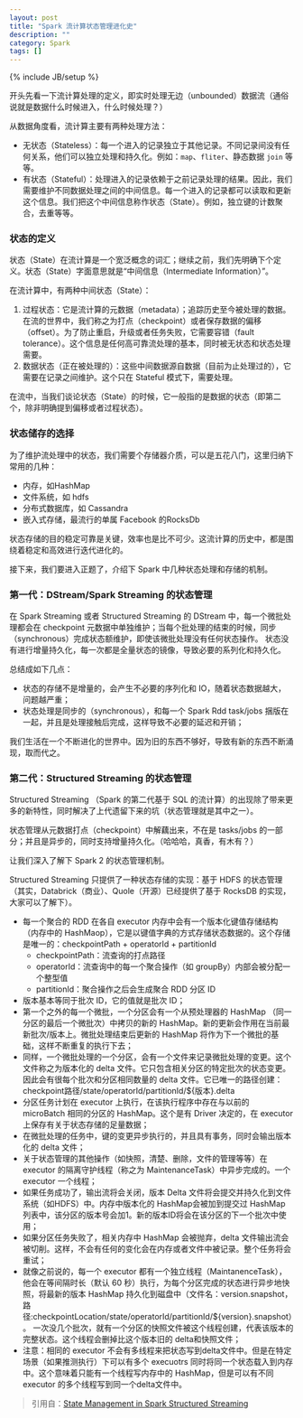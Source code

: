 ```yaml
---
layout: post
title: "Spark 流计算状态管理进化史"
description: ""
category: Spark
tags: []
---
```

{% include JB/setup %}

开头先看一下流计算处理的定义，即实时处理无边（unbounded）数据流（通俗说就是数据什么时候进入，什么时候处理？）

从数据角度看，流计算主要有两种处理方法：

- 无状态（Stateless）：每一个进入的记录独立于其他记录。不同记录间没有任何关系，他们可以独立处理和持久化。例如：`map`、`fliter`、静态数据 `join` 等等。
- 有状态（Stateful）：处理进入的记录依赖于之前记录处理的结果。因此，我们需要维护不同数据处理之间的中间信息。每一个进入的记录都可以读取和更新这个信息。我们把这个中间信息称作状态（State）。例如，独立键的计数聚合，去重等等。

### 状态的定义

状态（State）在流计算是一个宽泛概念的词汇；继续之前，我们先明确下个定义。状态（State）字面意思就是“中间信息（Intermediate Information）”。

在流计算中，有两种中间状态（State）：

1. 过程状态：它是流计算的元数据（metadata）；追踪历史至今被处理的数据。在流的世界中，我们称之为打点（checkpoint）或者保存数据的偏移（offset）。为了防止重启，升级或者任务失败，它需要容错（fault tolerance）。这个信息是任何高可靠流处理的基本，同时被无状态和状态处理需要。
2. 数据状态（正在被处理的）：这些中间数据源自数据（目前为止处理过的），它需要在记录之间维护。这个只在 Stateful 模式下，需要处理。

在流中，当我们谈论状态（State）的时候，它一般指的是数据的状态（即第二个，除非明确提到偏移或者过程状态）。

### 状态储存的选择

为了维护流处理中的状态，我们需要个存储器介质，可以是五花八门，这里归纳下常用的几种：
- 内存，如HashMap 
- 文件系统，如 hdfs
- 分布式数据库，如 Cassandra
- 嵌入式存储，最流行的单属 Facebook 的RocksDb

状态存储的目的稳定可靠是关键，效率也是比不可少。这流计算的历史中，都是围绕着稳定和高效进行迭代进化的。

接下来，我们要进入正题了，介绍下 Spark 中几种状态处理和存储的机制。

### 第一代：DStream/Spark Streaming 的状态管理

在 Spark Streaming 或者 Structured Streaming 的 DStream 中，每一个微批处理都会在 checkpoint 元数据中单独维护；当每个批处理的结束的时候，同步（synchronous）完成状态额维护，即使该微批处理没有任何状态操作。
状态没有进行增量持久化，每一次都是全量状态的镜像，导致必要的系列化和持久化。

总结成如下几点：

- 状态的存储不是增量的，会产生不必要的序列化和 IO，随着状态数据越大，问题越严重；
- 状态处理是同步的（synchronous），和每一个 Spark Rdd task/jobs 捆版在一起，并且是处理接触后完成，这样导致不必要的延迟和开销；

我们生活在一个不断进化的世界中。因为旧的东西不够好，导致有新的东西不断涌现，取而代之。

### 第二代：Structured Streaming 的状态管理

Structured Streaming （Spark 的第二代基于 SQL 的流计算）的出现除了带来更多的新特性，同时解决了上代遗留下来的坑（状态管理就是其中之一）。

状态管理从元数据打点（checkpoint）中解藕出来，不在是 tasks/jobs 的一部分；并且是异步的，同时支持增量持久化。（哈哈哈，真香，有木有？）

让我们深入了解下  Spark 2 的状态管理机制。

Structured Streaming 只提供了一种状态存储的实现：基于 HDFS 的状态管理（其实，Databrick（商业）、Quole（开源）已经提供了基于 RocksDB 的实现，大家可以了解下）。

- 每一个聚合的 RDD 在各自 executor 内存中会有一个版本化键值存储结构（内存中的 HashMaop），它是以键值字典的方式存储状态数据的。这个存储是唯一的：checkpointPath + operatorId + partitionId
    - checkpointPath：流查询的打点路径
    - operatorId：流查询中的每一个聚合操作（如 groupBy）内部会被分配一个整型值
    - partitionId：聚合操作之后会生成聚合 RDD 分区 ID
- 版本基本等同于批次 ID，它的值就是批次 ID；
- 第一个之外的每一个微批，一个分区会有一个从预处理器的 HashMap （同一分区的最后一个微批次）中拷贝的新的 HashMap。新的更新会作用在当前最新批次/版本上。微批处理结束后更新的 HashMap 将作为下一个微批的基础，这样不断重复的执行下去；
- 同样，一个微批处理的一个分区，会有一个文件来记录微批处理的变更。这个文件称之为版本化的 delta 文件。它只包含相关分区的特定批次的状态变更。因此会有很每个批次和分区相同数量的 delta 文件。它已唯一的路径创建：checkpoint路径/state/operatorId/partitionId/${版本}.delta
- 分区任务计划在 executor 上执行，在该执行程序中存在与以前的 microBatch 相同的分区的 HashMap。这个是有 Driver 决定的，在 executor 上保存有关于状态存储的足量数据；
- 在微批处理的任务中，键的变更异步执行的，并且具有事务，同时会输出版本化的 delta 文件；
- 关于状态管理的其他操作（如快照，清楚、删除，文件的管理等等）在 executor 的隔离守护线程（称之为 MaintenanceTask）中异步完成的。一个 executor 一个线程；
- 如果任务成功了，输出流将会关闭，版本 Delta 文件将会提交并持久化到文件系统（如HDFS）中。内存中版本化的 HashMap会被加到提交过 HashMap 列表中，该分区的版本号会加1。新的版本ID将会在该分区的下一个批次中使用；
- 如果分区任务失败了，相关内存中 HashMap 会被抛弃，delta 文件输出流会被切削。这样，不会有任何的变化会在内存或者文件中被记录。整个任务将会重试；
- 就像之前说的，每一个 executor 都有一个独立线程（MaintanenceTask），他会在等间隔时长（默认 60 秒）执行，为每个分区完成的状态进行异步地快照，将最新的版本 HashMap 持久化到磁盘中（文件名：version.snapshot，路径:checkpointLocation/state/operatorId/partitionId/${version}.snapshot）。
一次没几个批次，就有一个分区的快照文件被这个线程创建，代表该版本的完整状态。这个线程会删掉比这个版本旧的 delta和快照文件；
- 注意：相同的 executor 不会有多线程来把状态写到delta文件中。但是在特定场景（如果推测执行）下可以有多个 execuotrs 同时将同一个状态载入到内存中。这个意味着只能有一个线程写内存中的 HashMap，但是可以有不同 executor 的多个线程写到同一个delta文件中。



> 引用自：[State Management in Spark Structured Streaming](https://medium.com/@chandanbaranwal/state-management-in-spark-structured-streaming-aaa87b6c9d31)
